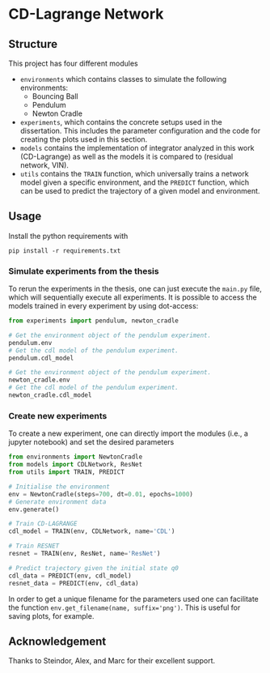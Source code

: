 # CD-Lagrange Network


## Structure

This project has four different modules

- `environments` which contains classes to simulate the following environments:
    - Bouncing Ball
    - Pendulum
    - Newton Cradle
- `experiments`, which contains the concrete setups used in the dissertation. This includes the parameter configuration and the code for creating the plots used in this section.
- `models` contains the implementation of integrator analyzed in this work (CD-Lagrange) as well as the models it is compared to (residual network, VIN).
- `utils` contains the `TRAIN` function, which universally trains a network model given a specific environment, and the `PREDICT` function, which can be used to predict the trajectory of a given model and environment.

## Usage

Install the python requirements with
```
pip install -r requirements.txt
```

### Simulate experiments from the thesis
To rerun the experiments in the thesis, one can just execute the `main.py` file, which will sequentially execute all experiments.
It is possible to access the models trained in every experiment by using dot-access:
```python
from experiments import pendulum, newton_cradle

# Get the environment object of the pendulum experiment.
pendulum.env
# Get the cdl model of the pendulum experiment.
pendulum.cdl_model

# Get the environment object of the pendulum experiment.
newton_cradle.env
# Get the cdl model of the pendulum experiment.
newton_cradle.cdl_model
```
### Create new experiments
To create a new experiment, one can directly import the modules (i.e., a jupyter notebook) and set the desired parameters

```python
from environments import NewtonCradle
from models import CDLNetwork, ResNet
from utils import TRAIN, PREDICT

# Initialise the environment
env = NewtonCradle(steps=700, dt=0.01, epochs=1000)
# Generate environment data
env.generate()

# Train CD-LAGRANGE
cdl_model = TRAIN(env, CDLNetwork, name='CDL')

# Train RESNET
resnet = TRAIN(env, ResNet, name='ResNet')

# Predict trajectory given the initial state q0
cdl_data = PREDICT(env, cdl_model)
resnet_data = PREDICT(env, cdl_data)
```

In order to get a unique filename for the parameters used one can facilitate the function `env.get_filename(name, suffix='png')`.
This is useful for saving plots, for example.

## Acknowledgement

Thanks to Steindor, Alex, and Marc for their excellent support.